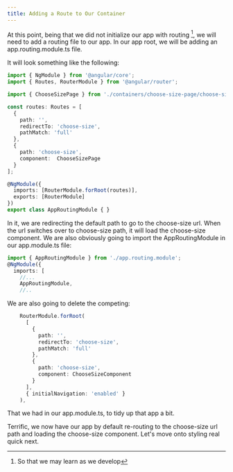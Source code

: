 ```yaml
---
title: Adding a Route to Our Container
---
```

At this point, being that we did not initialize our app with routing
[^1], we will need to add a routing file to our app. In our app root, we
will be adding an app.routing.module.ts file.

It will look something like the following:

```{caption="app.routing.module.ts
import { NgModule } from '@angular/core';
import { Routes, RouterModule } from '@angular/router';

import { ChooseSizePage } from './containers/choose-size-page/choose-size-page.component';

const routes: Routes = [
  {
    path: '',
    redirectTo: 'choose-size',
    pathMatch: 'full'
  },
  {
    path: 'choose-size',
    component:  ChooseSizePage
  }
];

@NgModule({
  imports: [RouterModule.forRoot(routes)],
  exports: [RouterModule]
})
export class AppRoutingModule { }
```

In it, we are redirecting the default path to go to the choose-size url.
When the url switches over to choose-size path, it will load the
choose-size component. We are also obviously going to import the
AppRoutingModule in our app.module.ts file:

```{caption="app.module.ts
import { AppRoutingModule } from './app.routing.module';
@NgModule({
  imports: [
    //...
    AppRoutingModule,
    //..
```

We are also going to delete the competing:

```{caption="app.module.ts
    RouterModule.forRoot(
      [
        {
          path: '',
          redirectTo: 'choose-size',
          pathMatch: 'full'
        },
        {
          path: 'choose-size',
          component: ChooseSizeComponent
        }
      ],
      { initialNavigation: 'enabled' }
    ),
```

That we had in our app.module.ts, to tidy up that app a bit.

Terrific, we now have our app by default re-routing to the choose-size
url path and loading the choose-size component. Let's move onto styling
real quick next.

[^1]: So that we may learn as we develop